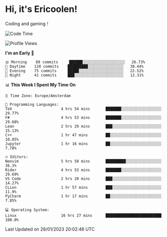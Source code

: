 # Hi, it's Ericoolen!
Coding and gaming！

<!--START_SECTION:waka-->
![Code Time](http://img.shields.io/badge/Code%20Time-650%20hrs%2010%20mins-blue)

![Profile Views](http://img.shields.io/badge/Profile%20Views-5-blue)

**I'm an Early 🐤** 

```text
🌞 Morning    89 commits     ██████░░░░░░░░░░░░░░░░░░░   26.73% 
🌆 Daytime    128 commits    █████████░░░░░░░░░░░░░░░░   38.44% 
🌃 Evening    75 commits     █████░░░░░░░░░░░░░░░░░░░░   22.52% 
🌙 Night      41 commits     ███░░░░░░░░░░░░░░░░░░░░░░   12.31%

```


📊 **This Week I Spent My Time On** 

```text
⌚︎ Time Zone: Europe/Amsterdam

💬 Programming Languages: 
TeX                      4 hrs 54 mins       ███████░░░░░░░░░░░░░░░░░░   29.77% 
F#                       4 hrs 53 mins       ███████░░░░░░░░░░░░░░░░░░   29.68% 
Lean                     2 hrs 29 mins       ███░░░░░░░░░░░░░░░░░░░░░░   15.13% 
C++                      1 hr 47 mins        ██░░░░░░░░░░░░░░░░░░░░░░░   10.85% 
Jupyter                  1 hr 16 mins        ██░░░░░░░░░░░░░░░░░░░░░░░   7.78%

🔥 Editors: 
Neovim                   5 hrs 58 mins       █████████░░░░░░░░░░░░░░░░   36.3% 
Rider                    4 hrs 53 mins       ███████░░░░░░░░░░░░░░░░░░   29.69% 
VS Code                  2 hrs 20 mins       ███░░░░░░░░░░░░░░░░░░░░░░   14.27% 
CLion                    1 hr 57 mins        ███░░░░░░░░░░░░░░░░░░░░░░   11.9% 
PyCharm                  1 hr 17 mins        ██░░░░░░░░░░░░░░░░░░░░░░░   7.85%

💻 Operating System: 
Linux                    16 hrs 27 mins      █████████████████████████   100.0%

```


 Last Updated on 28/01/2023 20:02:46 UTC
<!--END_SECTION:waka-->

